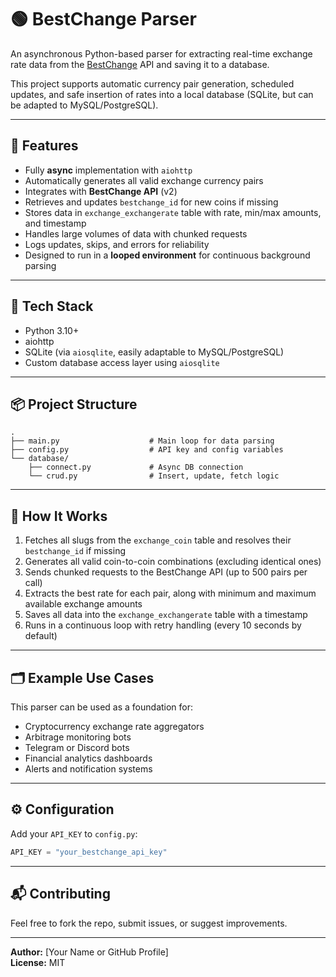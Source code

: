 # 🟢 BestChange Parser

An asynchronous Python-based parser for extracting real-time exchange rate data from the [BestChange](https://www.bestchange.com/) API and saving it to a database.

This project supports automatic currency pair generation, scheduled updates, and safe insertion of rates into a local database (SQLite, but can be adapted to MySQL/PostgreSQL).

---

## 🚀 Features

- Fully **async** implementation with `aiohttp`  
- Automatically generates all valid exchange currency pairs  
- Integrates with **BestChange API** (v2)  
- Retrieves and updates `bestchange_id` for new coins if missing  
- Stores data in `exchange_exchangerate` table with rate, min/max amounts, and timestamp  
- Handles large volumes of data with chunked requests  
- Logs updates, skips, and errors for reliability  
- Designed to run in a **looped environment** for continuous background parsing

---

## 🧱 Tech Stack

- Python 3.10+  
- aiohttp  
- SQLite (via `aiosqlite`, easily adaptable to MySQL/PostgreSQL)  
- Custom database access layer using `aiosqlite`

---

## 📦 Project Structure

```
.
├── main.py                    # Main loop for data parsing
├── config.py                  # API key and config variables
└── database/
    ├── connect.py             # Async DB connection
    └── crud.py                # Insert, update, fetch logic
```

---

## 🔧 How It Works

1. Fetches all slugs from the `exchange_coin` table and resolves their `bestchange_id` if missing
2. Generates all valid coin-to-coin combinations (excluding identical ones)
3. Sends chunked requests to the BestChange API (up to 500 pairs per call)
4. Extracts the best rate for each pair, along with minimum and maximum available exchange amounts
5. Saves all data into the `exchange_exchangerate` table with a timestamp
6. Runs in a continuous loop with retry handling (every 10 seconds by default)

---

## 🗂 Example Use Cases

This parser can be used as a foundation for:

- Cryptocurrency exchange rate aggregators  
- Arbitrage monitoring bots  
- Telegram or Discord bots  
- Financial analytics dashboards  
- Alerts and notification systems

---

## ⚙ Configuration

Add your `API_KEY` to `config.py`:

```python
API_KEY = "your_bestchange_api_key"
```

---

## 📬 Contributing

Feel free to fork the repo, submit issues, or suggest improvements.

---

**Author:** [Your Name or GitHub Profile]  
**License:** MIT

